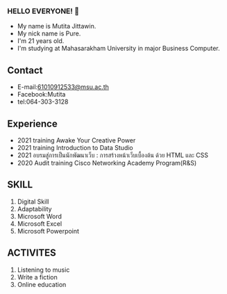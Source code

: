 ### HELLO EVERYONE! 👋
* My name is Mutita Jittawin.
* My nick name is Pure.
* I'm 21 years old.
* I'm studying at Mahasarakham University in major Business Computer.
 
## Contact
- E-mail:61010912533@msu.ac.th
- Facebook:Mutita
- tel:064-303-3128

## Experience
- 2021 training Awake Your Creative Power
- 2021 training Introduction to Data Studio
- 2021 อบรมสู่การเป็นนักพัฒนาเว็บ : การสร้างหน้าเว็บเบื้องต้น ด้วย HTML และ CSS
- 2020 Audit training Cisco Networking Academy Program(R&S)

## SKILL
1. Digital Skill
2. Adaptability
3. Microsoft Word
4. Microsoft Excel
5. Microsoft Powerpoint

## ACTIVITES
1. Listening to music
2. Write a fiction
3. Online education
